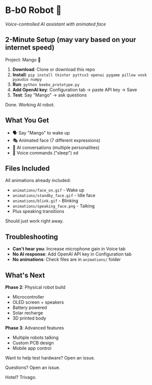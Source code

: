 # B-b0 Robot 🤖

*Voice-controlled AI assistant with animated face*

## 2-Minute Setup (may vary based on your internet speed)

Project: Mango 🥭

1. **Download**: Clone or download this repo
2. **Install**: `pip install tkinter pyttsx3 openai pygame pillow vosk pyaudio numpy`
3. **Run**: `python beebo_prototype.py`
4. **Add OpenAI key**: Configuration tab → paste API key → Save
5. **Test**: Say "Mango" → ask questions

Done. Working AI robot.

## What You Get

- 🗣️ Say "Mango" to wake up
- 🎭 Animated face (7 different expressions)  
- 🧠 AI conversations (multiple personalities)
- 🔦 Voice commands ("sleep") xd

## Files Included

All animations already included:
- `animations/face_on.gif` - Wake up
- `animations/standby_face.gif` - Idle face
- `animations/blink.gif` - Blinking
- `animations/speaking_face.png` - Talking
- Plus speaking transitions

Should just work right away.

## Troubleshooting

- **Can't hear you**: Increase microphone gain in Voice tab
- **No AI response**: Add OpenAI API key in Configuration tab
- **No animations**: Check files are in `animations/` folder

## What's Next

**Phase 2**: Physical robot build
- Microcontroller 
- OLED screen + speakers
- Battery powered
- Solar recharge
- 3D printed body

**Phase 3**: Advanced features
- Multiple robots talking
- Custom PCB design
- Mobile app control

Want to help test hardware? Open an issue.

Questions? Open an issue.

Hotel? Trivago.
